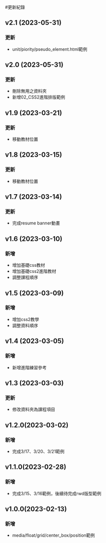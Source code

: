 #更新紀錄
## v2.1 (2023-05-31)
### 更新
- unit/piority/pseudo_element.html範例

## v2.0 (2023-05-31)
### 更新
- 刪除無用之資料夾
- 新增02_CSS2進階排版範例

## v1.9 (2023-03-21)
### 更新
- 移動教材位置

## v1.8 (2023-03-15)
### 更新
- 移動教材位置

## v1.7 (2023-03-14)
### 更新
- 完成resume banner動畫

## v1.6 (2023-03-10)
### 新增
- 增加基礎css教材
- 增加基礎css2進階教材
- 調整課程順序

## v1.5 (2023-03-09)
### 新增
- 增加css2教學
- 調整資料順序

## v1.4 (2023-03-05)
### 新增
- 新增進階練習參考

## v1.3 (2023-03-03)
### 更新
- 修改資料夾為課程項目

## v1.2.0(2023-03-02)
### 新增
- 完成3/17、3/20、3/21範例

## v1.1.0(2023-02-28)
### 新增
- 完成3/15、3/16範例，後續待完成rwd版型範例

## v1.0.0(2023-02-13)
### 新增
- media/float/grid/center_box/position範例
